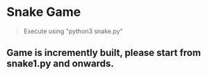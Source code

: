 # Snake Game
> Execute using "python3 snake.py"

## Game is incremently built, please start from snake1.py and onwards.
